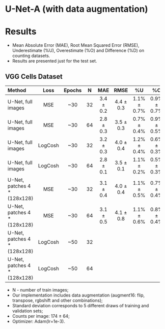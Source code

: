 # U-Net-A (with data augmentation)

# Results
* Mean Absolute Error (MAE), Root Mean Squared Error (RMSE), Underestimate (%U), Overestimate (%O) and Difference (%D) on counting datasets.
* Results are presented just for the test set.

## VGG Cells Dataset
| Method                        | Loss    | Epochs | N     | MAE       | RMSE       | %U          | %O          | %D          |
| :---                          | :---:   | :---:  | :---: | :---:     | :---:      | :---:       | :---:       | :---:       |
| U-Net, full images            | MSE     | ~30    | 32    | 3.4 ± 0.2 | 4.4 ± 0.3  | 1.1% ± 0.7% | 0.9% ± 0.7% | 2.0% ± 0.1% |
| U-Net, full images            | MSE     | ~30    | 64    | 2.8 ± 0.3 | 3.5 ± 0.3  | 0.7% ± 0.4% | 0.9% ± 0.5% | 1.6% ± 0.2% |
| U-Net, full images            | LogCosh | ~30    | 32    | 3.2 ± 0.3 | 4.0 ± 0.4  | 1.2% ± 0.4% | 0.6% ± 0.3% | 1.8% ± 0.2% |
| U-Net, full images            | LogCosh | ~30    | 64    | 2.8 ± 0.1 | 3.5 ± 0.1  | 1.1% ± 0.2% | 0.5% ± 0.3% | 1.6% ± 0.1% |
| U-Net, patches 4 * (128x128)  | MSE     | ~30    | 32    | 3.1 ± 0.4 | 4.0 ± 0.4  | 1.1% ± 0.5% | 0.7% ± 0.4% | 1.8% ± 0.2% |
| U-Net, patches 4 * (128x128)  | MSE     | ~30    | 64    | 3.1 ± 0.5 | 4.1 ± 0.8  | 1.1% ± 0.6% | 0.8% ± 0.4% | 1.9% ± 0.3% |
| U-Net, patches 4 * (128x128)  | LogCosh | ~50    | 32    | | | | | |
| U-Net, patches 4 * (128x128)  | LogCosh | ~50    | 64    | | | | | |

* N - number of train images;
* Our implementation includes data augmentation (augment16: flip, transpose, rgbshift and other combinations);
* Standard deviation corresponds to 5 different draws of training and validation sets;
* Counts per image: 174 ± 64;
* Optimizer: Adam(lr=1e-3).
